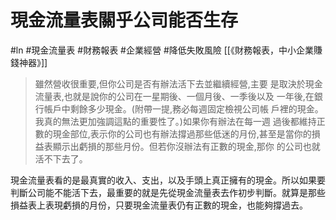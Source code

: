 # 現金流量表關乎公司能否生存
#ln #現金流量表 #財務報表 #企業經營 #降低失敗風險 
[[《財務報表，中小企業賺錢神器》]]
> 雖然營收很重要,但你公司是否有辦法活下去並繼續經營,主要 是取決於現金流量表,也就是說你的公司在一星期後、一個月後、一季後以及 一年後,在銀行帳戶中剩餘多少現金。(附帶一提,務必每週固定檢視公司帳 戶裡的現金。我真的無法更加強調這點的重要性了。)如果你有辦法在每一週 過後都維持正數的現金部位,表示你的公司也有辦法撐過那些低迷的月份,甚至是當你的損益表顯示出虧損的那些月份。但若你沒辦法有正數的現金,那你 的公司也就活不下去了。

現金流量表看的是最真實的收入、支出，以及手頭上真正擁有的現金。所以如果要判斷公司能不能活下去，最重要的就是先從現金流量表去作初步判斷。就算是那些損益表上表現虧損的月份，只要現金流量表仍有正數的現金，也能夠撐過去。
